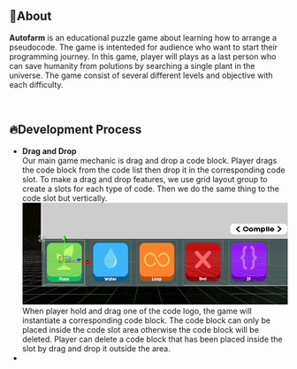 ## 🔴About
**Autofarm** is an educational puzzle game about learning how to arrange a pseudocode. The game is intenteded for audience who want to start their programming journey. In this game, player will plays as a last person who can save humanity from polutions by searching a single plant in the universe. The game consist of several different levels and objective with each difficulty.

<br>

## 🔥Development Process
- **Drag and Drop** <br> Our main game mechanic is drag and drop a code block. Player drags the code block from the code list then drop it in the corresponding code slot. To make a drag and drop features, we use grid layout group to create a slots for each type of code. Then we do the same thing to the code slot but vertically.
![image](https://github.com/Felixwijaya04/Autofarm_readme/blob/main/images/Screenshot%202024-10-08%20201441.png)
<br>When player hold and drag one of the code logo, the game will instantiate a corresponding code block. The code block can only be placed inside the code slot area otherwise the code block will be deleted. Player can delete a code block that has been placed inside the slot by drag and drop it outside the area.
- 
